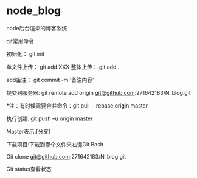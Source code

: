 # node_blog
node后台渲染的博客系统


git常用命令

初始化：
git init

单文件上传：
git add XXX
整体上传： 
git add .

add备注：
git commit -m ‘备注内容’

提交到服务器:
git remote add origin git@github.com:271642183/N_blog.git 

*注：有时候需要合并命令：git pull --rebase origin master

执行创建:
git push –u origin master

Master表示:[分支]

下载项目:下载到哪个文件夹右键Git Bash

Git clone git@github.com:271642183/N_blog.git   

Git status查看状态




